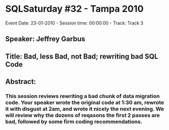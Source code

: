 # SQLSaturday #32 - Tampa 2010
Event Date: 23-01-2010 - Session time: 00:00:00 - Track: Track 3
## Speaker: Jeffrey Garbus
## Title: Bad, less Bad, not Bad; rewriting bad SQL Code
## Abstract:
### This session reviews rewriting a bad chunk of data migration code. Your speaker wrote the original code at 1:30 am, rewrote it with disgust at 2am, and wrote it nicely the next evening. We will review why the dozens of reqasons the first 2 passes are bad, followed by some firm coding recommendations.
